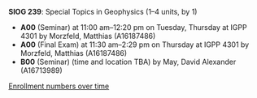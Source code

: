 **SIOG 239**: Special Topics in Geophysics (1–4 units, by 1)

- **A00** (Seminar) at 11:00 am–12:20 pm on Tuesday, Thursday at IGPP 4301 by Morzfeld, Matthias (A16187486)
- **A00** (Final Exam) at 11:30 am–2:29 pm on Thursday at IGPP 4301 by Morzfeld, Matthias (A16187486)
- **B00** (Seminar) (time and location TBA) by May, David Alexander (A16713989)

[Enrollment numbers over time](./SIOG239.tsv)
